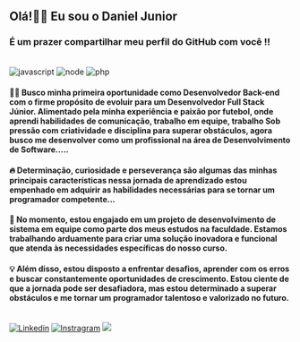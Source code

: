 
## Olá!👋🏾 Eu sou o Daniel Junior 
### É um prazer compartilhar meu perfil do GitHub com você !!

<div style="display: inline_block"><br/>
  <img align="center" alt="javascript" src="https://img.shields.io/badge/JavaScript-F7DF1E?style=for-the-badge&logo=javascript&logoColor=black">
  <img align="center" alt="node" src="https://img.shields.io/badge/Node.js-43853D?style=for-the-badge&logo=node.js&logoColor=white">
  <img align="center" alt="php" src="https://img.shields.io/badge/PHP-777BB4?style=for-the-badge&logo=php&logoColor=white">
</div>

#### 👨‍💻 Busco minha primeira oportunidade como Desenvolvedor Back-end com o firme propósito de evoluir para um Desenvolvedor Full Stack Júnior. Alimentado pela minha experiência e paixão por futebol, onde aprendi habilidades de comunicação, trabalho em equipe, trabalho Sob pressão com criatividade e disciplina para superar obstáculos, agora busco me desenvolver como um profissional na área de Desenvolvimento de Software.....

#### 🔥 Determinação, curiosidade e perseverança são algumas das minhas principais características nessa jornada de aprendizado estou empenhado em adquirir as habilidades necessárias para se tornar um programador competente...

#### 🧠 No momento, estou engajado em um projeto de desenvolvimento de sistema em equipe como parte dos meus estudos na faculdade. Estamos trabalhando arduamente para criar uma solução inovadora e funcional que atenda às necessidades específicas do nosso curso.

#### 💡 Além disso, estou disposto a enfrentar desafios, aprender com os erros e buscar constantemente oportunidades de crescimento. Estou ciente de que a jornada pode ser desafiadora, mas estou determinado a superar obstáculos e me tornar um programador talentoso e valorizado no futuro.<br><br>

[![Linkedin](https://img.shields.io/badge/LinkedIn-0077B5?style=for-the-badge&logo=linkedin&logoColor=white)](https://www.linkedin.com/in/daniel-júnior-283928237/)
[![Instragram](https://img.shields.io/badge/Instagram-E4405F?style=for-the-badge&logo=instagram&logoColor=white)](https://www.instagram.com/daniel.jr.99/)
<a href = "mailto:daniel.jr.08@icloud.com"><img src="https://img.shields.io/badge/-Gmail-%23333?style=for-the-badge&logo=gmail&logoColor=white" target="_blank"></a>




